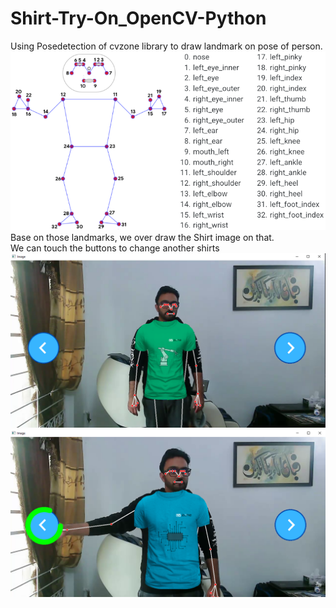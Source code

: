 # Shirt-Try-On_OpenCV-Python

Using Posedetection of cvzone library to draw landmark on pose of person.<br>
<img src="Resource/pose_tracking_full_body_landmarks.png"> <br>
Base on those landmarks, we over draw the Shirt image on that.<br>
We can touch the buttons to change another shirts<br>
<img src="cap1.png">
<img src="cap2.png">
